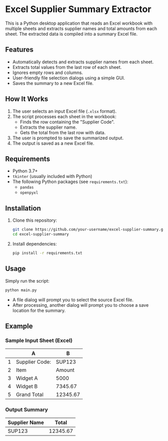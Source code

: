 # Excel Supplier Summary Extractor

This is a Python desktop application that reads an Excel workbook with multiple sheets and extracts supplier names and total amounts from each sheet. The extracted data is compiled into a summary Excel file.

## Features

- Automatically detects and extracts supplier names from each sheet.
- Extracts total values from the last row of each sheet.
- Ignores empty rows and columns.
- User-friendly file selection dialogs using a simple GUI.
- Saves the summary to a new Excel file.

## How It Works

1. The user selects an input Excel file (`.xlsx` format).
2. The script processes each sheet in the workbook:
   - Finds the row containing the "Supplier Code".
   - Extracts the supplier name.
   - Gets the total from the last row with data.
3. The user is prompted to save the summarized output.
4. The output is saved as a new Excel file.

## Requirements

- Python 3.7+
- `tkinter` (usually included with Python)
- The following Python packages (see `requirements.txt`):
  - `pandas`
  - `openpyxl`

## Installation

1. Clone this repository:
   ```bash
   git clone https://github.com/your-username/excel-supplier-summary.git
   cd excel-supplier-summary
2. Install dependencies:
   ```bash
   pip install -r requirements.txt

## Usage

Simply run the script:
```bash
python main.py
```
- A file dialog will prompt you to select the source Excel file.
- After processing, another dialog will prompt you to choose a save location for the summary.

## Example

### Sample Input Sheet (Excel)

|   | A               | B        |
|---|-----------------|----------|
| 1 | Supplier Code:  | SUP123   |
| 2 | Item            | Amount   |
| 3 | Widget A        | 5000     |
| 4 | Widget B        | 7345.67  |
| 5 | Grand Total     | 12345.67 |

### Output Summary

| Supplier Name | Total    |
|---------------|----------|
| SUP123        | 12345.67 |


   
